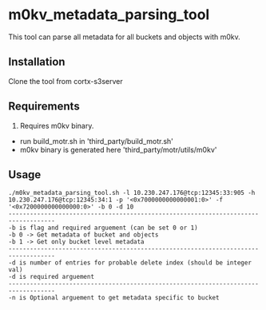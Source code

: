 # m0kv_metadata_parsing_tool

This tool can parse all metadata for all buckets and objects with m0kv. 
## Installation

Clone the tool from cortx-s3server

## Requirements
1. Requires m0kv binary. 
* run build_motr.sh in 'third_party/build_motr.sh'
* m0kv binary is generated here 'third_party/motr/utils/m0kv'



## Usage

```
./m0kv_metadata_parsing_tool.sh -l 10.230.247.176@tcp:12345:33:905 -h 10.230.247.176@tcp:12345:34:1 -p '<0x7000000000000001:0>' -f '<0x7200000000000000:0>' -b 0 -d 10
-----------------------------------------------------------------------------------
-b is flag and required arguement (can be set 0 or 1)
-b 0 -> Get metadata of bucket and objects
-b 1 -> Get only bucket level metadata
-----------------------------------------------------------------------------------
-d is number of entries for probable delete index (should be integer val)
-d is required arguement
-----------------------------------------------------------------------------------
-n is Optional arguement to get metadata specific to bucket
```

